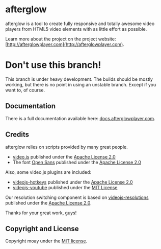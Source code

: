 # afterglow

afterglow is a tool to create fully responsive and totally awesome video players from HTML5 video elements with as little effort as possible.

Learn more about the project on the project website: [http://afterglowplayer.com](http://afterglowplayer.com).

# Don't use this branch!

This branch is under heavy development. The builds should be mostly working, but there is no point in using an unstable branch. Except if you want to, of course.

## Documentation

There is a full documentation available here: [docs.afterglowplayer.com](http://docs.afterglowplayer.com).

## Credits

afterglow relies on scripts provided by many great people.

- [video.js](http://www.videojs.com/) published under the [Apache License 2.0](https://github.com/videojs/video.js/blob/master/LICENSE)
- The font [Open Sans](https://www.google.com/fonts/specimen/Open+Sans) published under the [Apache License 2.0](http://www.apache.org/licenses/LICENSE-2.0.html)

Also, some video.js plugins are included:

- [videojs-hotkeys](https://github.com/ctd1500/videojs-hotkeys) published under the [Apache License 2.0](https://github.com/ctd1500/videojs-hotkeys/blob/master/LICENSE.md)
- [videojs-youtube](https://github.com/eXon/videojs-youtube) published under the [MIT License](https://github.com/eXon/videojs-youtube/blob/master/LICENSE)

Our resolution switching component is based on [videojs-resolutions](https://github.com/vidcaster/video-js-resolutions) published under the [Apache License 2.0](https://github.com/vidcaster/video-js-resolutions/blob/master/LICENSE.txt).

Thanks for your great work, guys!

## Copyright and License

Copyright moay under the [MIT license](LICENSE.md).
